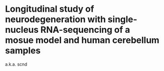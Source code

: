 # Longitudinal study of neurodegeneration with single-nucleus RNA-sequencing of a mosue model and human cerebellum samples
a.k.a. scnd

